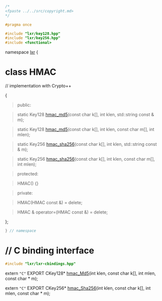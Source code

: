 ```cpp

/*
<fpaste ../../src/copyright.md>
*/

#pragma once

#include "lxr/key128.hpp"
#include "lxr/key256.hpp"
#include <functional>

````

namespace [lxr](namespace.list) {


# class HMAC

// implementation with Crypto++

{

>public:

>static Key128 [hmac_md5](hmac_functions.cpp.md)(const char k[], int klen, std::string const & m);

>static Key128 [hmac_md5](hmac_functions.cpp.md)(const char k[], int klen, const char m[], int mlen);

>static Key256 [hmac_sha256](hmac_functions.cpp.md)(const char k[], int klen, std::string const & m);

>static Key256 [hmac_sha256](hmac_functions.cpp.md)(const char k[], int klen, const char m[], int mlen);

>protected:

>HMAC() {}

>private:

>HMAC(HMAC const &) = delete;

>HMAC & operator=(HMAC const &) = delete;

};

```cpp
} // namespace
```

# // C binding interface
```cpp
#include "lxr/lxr-cbindings.hpp"
```

extern `"C"` EXPORT
CKey128* [hmac_Md5](hmac_cbindings.cpp.md)(int klen, const char k[], int mlen, const char * m);

extern `"C"` EXPORT
CKey256* [hmac_Sha256](hmac_cbindings.cpp.md)(int klen, const char k[], int mlen, const char * m);

